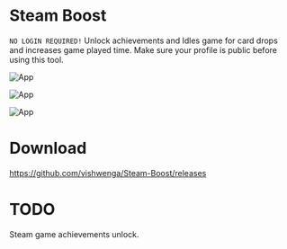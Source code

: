 # Steam Boost 
`NO LOGIN REQUIRED!` 
Unlock achievements and Idles game for card drops and increases game played time. Make sure your profile is public before using this tool.


![App](https://i.imgur.com/IX0K9x6.png)

![App](https://i.imgur.com/jMutizS.png)

![App](https://i.imgur.com/oUWOWiC.png)

# Download
https://github.com/vishwenga/Steam-Boost/releases

# TODO
Steam game achievements unlock.

